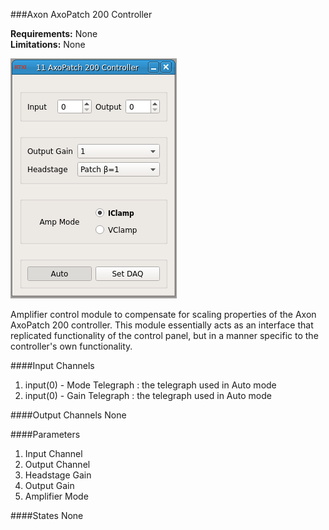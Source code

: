 ###Axon AxoPatch 200 Controller

**Requirements:** None  
**Limitations:** None  

![Module GUI](axon-axopatch200.png)

<!--start-->
Amplifier control module to compensate for scaling properties of the Axon AxoPatch 200 controller. This module essentially acts as an interface that replicated functionality of the control panel, but in a manner specific to the controller's own functionality. 
<!--end-->

####Input Channels
1. input(0) - Mode Telegraph : the telegraph used in Auto mode
2. input(0) - Gain Telegraph : the telegraph used in Auto mode

####Output Channels
None

####Parameters
1. Input Channel
2. Output Channel 
3. Headstage Gain
4. Output Gain
5. Amplifier Mode

####States
None
